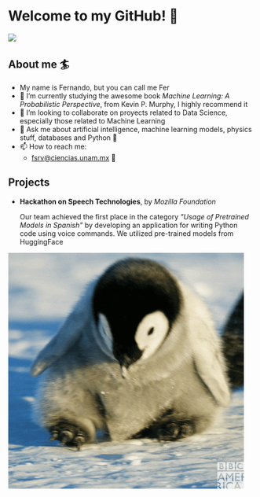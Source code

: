 # Welcome to my GitHub! 🐣

<img src="https://github-readme-streak-stats.herokuapp.com/?user=FSRV24&theme=rose_pine"/>

## About me 🏄

- My name is Fernando, but you can call me Fer
- 🌱 I’m currently studying the awesome book *Machine Learning: A Probabilistic Perspective*, from Kevin P. Murphy, I highly recommend it
- 👊 I’m looking to collaborate on proyects related to Data Science, especially those related to Machine Learning
- 💬 Ask me about artificial intelligence, machine learning models, physics stuff, databases and Python 🐍
- 📫 How to reach me:
  - fsrv@ciencias.unam.mx 📧

## Projects

- **Hackathon on Speech Technologies**, by *Mozilla Foundation*

  Our team achieved the first place in the category *"Usage of Pretrained Models in Spanish"* by developing an application for writing Python code using voice commands. We utilized pre-trained models from HuggingFace

![Hello](giphy.gif)
